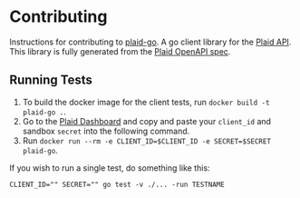 # Contributing

Instructions for contributing to [plaid-go][1]. A go client library for the [Plaid API][2]. This library is fully generated from the [Plaid OpenAPI spec](3).

## Running Tests

1. To build the docker image for the client tests, run `docker build -t plaid-go .`.
2. Go to the [Plaid Dashboard](https://dashboard.plaid.com/) and copy and paste your `client_id` and sandbox `secret` into the following command.
3. Run `docker run --rm -e CLIENT_ID=$CLIENT_ID -e SECRET=$SECRET plaid-go`.

If you wish to run a single test, do something like this:

```
CLIENT_ID="" SECRET="" go test -v ./... -run TESTNAME
```

[1]: https://github.com/plaid/plaid-go
[2]: https://plaid.com
[3]: https://github.com/plaid/plaid-openapi
